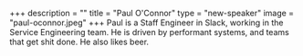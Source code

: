 +++
description = ""
title = "Paul O'Connor"
type = "new-speaker"
image = "paul-oconnor.jpeg"
+++
Paul is a Staff Engineer in Slack, working in the Service Engineering team. He is driven by performant systems, and teams that get shit done. He also likes beer.